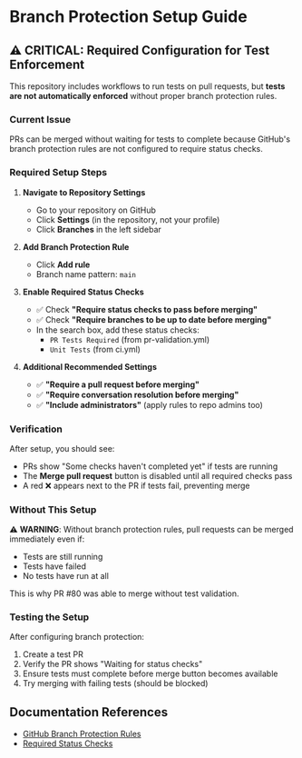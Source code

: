 # Branch Protection Setup Guide

## ⚠️ CRITICAL: Required Configuration for Test Enforcement

This repository includes workflows to run tests on pull requests, but **tests are not automatically enforced** without proper branch protection rules.

### Current Issue
PRs can be merged without waiting for tests to complete because GitHub's branch protection rules are not configured to require status checks.

### Required Setup Steps

1. **Navigate to Repository Settings**
   - Go to your repository on GitHub
   - Click **Settings** (in the repository, not your profile)
   - Click **Branches** in the left sidebar

2. **Add Branch Protection Rule**
   - Click **Add rule**
   - Branch name pattern: `main`

3. **Enable Required Status Checks**
   - ✅ Check **"Require status checks to pass before merging"**
   - ✅ Check **"Require branches to be up to date before merging"**
   - In the search box, add these status checks:
     - `PR Tests Required` (from pr-validation.yml)
     - `Unit Tests` (from ci.yml)

4. **Additional Recommended Settings**
   - ✅ **"Require a pull request before merging"**
   - ✅ **"Require conversation resolution before merging"**
   - ✅ **"Include administrators"** (apply rules to repo admins too)

### Verification

After setup, you should see:
- PRs show "Some checks haven't completed yet" if tests are running
- The **Merge pull request** button is disabled until all required checks pass
- A red ❌ appears next to the PR if tests fail, preventing merge

### Without This Setup

⚠️ **WARNING**: Without branch protection rules, pull requests can be merged immediately even if:
- Tests are still running
- Tests have failed
- No tests have run at all

This is why PR #80 was able to merge without test validation.

### Testing the Setup

After configuring branch protection:
1. Create a test PR
2. Verify the PR shows "Waiting for status checks" 
3. Ensure tests must complete before merge button becomes available
4. Try merging with failing tests (should be blocked)

## Documentation References

- [GitHub Branch Protection Rules](https://docs.github.com/en/repositories/configuring-branches-and-merges-in-your-repository/defining-the-mergeability-of-pull-requests/about-protected-branches)
- [Required Status Checks](https://docs.github.com/en/repositories/configuring-branches-and-merges-in-your-repository/defining-the-mergeability-of-pull-requests/about-protected-branches#require-status-checks-before-merging)
